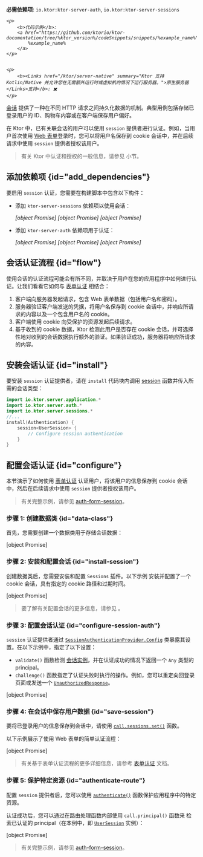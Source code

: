 [//]: # (title: Ktor Server 中的会话认证)

<show-structure for="chapter" depth="2"/>

<tldr>
<p>
<b>必需依赖项</b>: <code>io.ktor:ktor-server-auth</code>, <code>io.ktor:ktor-server-sessions</code>
</p>
<var name="example_name" value="auth-form-session"/>

    <p>
        <b>代码示例</b>:
        <a href="https://github.com/ktorio/ktor-documentation/tree/%ktor_version%/codeSnippets/snippets/%example_name%">
            %example_name%
        </a>
    </p>
    

    <p>
        <b><Links href="/ktor/server-native" summary="Ktor 支持 Kotlin/Native 并允许您在无需额外运行时或虚拟机的情况下运行服务器。">原生服务器</Links>支持</b>: ✖️
    </p>
    
</tldr>

[会话](server-sessions.md) 提供了一种在不同 HTTP 请求之间持久化数据的机制。典型用例包括存储已登录用户的 ID、购物车内容或在客户端保存用户偏好。

在 Ktor 中，已有关联会话的用户可以使用 `session` 提供者进行认证。例如，当用户首次使用 [Web 表单](server-form-based-auth.md)登录时，您可以将用户名保存到 cookie 会话中，并在后续请求中使用 `session` 提供者授权该用户。

> 有关 Ktor 中认证和授权的一般信息，请参见 [](server-auth.md) 小节。

## 添加依赖项 {id="add_dependencies"}
要启用 `session` 认证，您需要在构建脚本中包含以下构件：

* 添加 `ktor-server-sessions` 依赖项以使用会话：

  <var name="artifact_name" value="ktor-server-sessions"/>
  
    <tabs group="languages">
        <tab title="Gradle (Kotlin)" group-key="kotlin">
            [object Promise]
        </tab>
        <tab title="Gradle (Groovy)" group-key="groovy">
            [object Promise]
        </tab>
        <tab title="Maven" group-key="maven">
            [object Promise]
        </tab>
    </tabs>
    

* 添加 `ktor-server-auth` 依赖项用于认证：

  <var name="artifact_name" value="ktor-server-auth"/>
  
    <tabs group="languages">
        <tab title="Gradle (Kotlin)" group-key="kotlin">
            [object Promise]
        </tab>
        <tab title="Gradle (Groovy)" group-key="groovy">
            [object Promise]
        </tab>
        <tab title="Maven" group-key="maven">
            [object Promise]
        </tab>
    </tabs>
    

## 会话认证流程 {id="flow"}

使用会话的认证流程可能会有所不同，并取决于用户在您的应用程序中如何进行认证。让我们看看它如何与 [表单认证](server-form-based-auth.md) 相结合：

1.  客户端向服务器发起请求，包含 Web 表单数据（包括用户名和密码）。
2.  服务器验证客户端发送的凭据，将用户名保存到 cookie 会话中，并响应所请求的内容以及一个包含用户名的 cookie。
3.  客户端使用 cookie 向受保护的资源发起后续请求。
4.  基于收到的 cookie 数据，Ktor 检测此用户是否存在 cookie 会话，并可选择性地对收到的会话数据执行额外的验证。如果验证成功，服务器将响应所请求的内容。

## 安装会话认证 {id="install"}
要安装 `session` 认证提供者，请在 `install` 代码块内调用 [session](https://api.ktor.io/ktor-server/ktor-server-plugins/ktor-server-auth/io.ktor.server.auth/session.html) 函数并传入所需的会话类型：

```kotlin
import io.ktor.server.application.*
import io.ktor.server.auth.*
import io.ktor.server.sessions.*
//...
install(Authentication) {
    session<UserSession> {
        // Configure session authentication
    }
}
```

## 配置会话认证 {id="configure"}

本节演示了如何使用 [表单认证](server-form-based-auth.md) 认证用户，将该用户的信息保存到 cookie 会话中，然后在后续请求中使用 `session` 提供者授权该用户。

> 有关完整示例，请参见
> [auth-form-session](https://github.com/ktorio/ktor-documentation/tree/%ktor_version%/codeSnippets/snippets/auth-form-session)。

### 步骤 1: 创建数据类 {id="data-class"}

首先，您需要创建一个数据类用于存储会话数据：

[object Promise]

### 步骤 2: 安装和配置会话 {id="install-session"}

创建数据类后，您需要安装和配置 `Sessions` 插件。以下示例
安装并配置了一个 cookie 会话，具有指定的 cookie 路径和过期时间。

[object Promise]

> 要了解有关配置会话的更多信息，请参见 [](server-sessions.md#configuration_overview)。

### 步骤 3: 配置会话认证 {id="configure-session-auth"}

`session` 认证提供者通过
[
`SessionAuthenticationProvider.Config`](https://api.ktor.io/ktor-server/ktor-server-plugins/ktor-server-auth/io.ktor.server.auth/-session-authentication-provider/-config/index.html)
类暴露其设置。在以下示例中，指定了以下设置：

*   `validate()` 函数检测 [会话实例](#data-class)，并在认证成功的情况下返回一个 `Any` 类型的 principal。
*   `challenge()` 函数指定了认证失败时执行的操作。例如，您可以重定向回登录页面或发送一个 [
    `UnauthorizedResponse`](https://api.ktor.io/ktor-server/ktor-server-plugins/ktor-server-auth/io.ktor.server.auth/-unauthorized-response/index.html)。

[object Promise]

### 步骤 4: 在会话中保存用户数据 {id="save-session"}

要将已登录用户的信息保存到会话中，请使用 [
`call.sessions.set()`](server-sessions.md#use_sessions)
函数。

以下示例展示了使用 Web 表单的简单认证流程：

[object Promise]

> 有关基于表单认证流程的更多详细信息，请参考
[表单认证](server-form-based-auth.md) 文档。

### 步骤 5: 保护特定资源 {id="authenticate-route"}

配置 `session` 提供者后，您可以使用
[`authenticate()`](server-auth.md#authenticate-route) 函数保护应用程序中的特定资源。

认证成功后，您可以通过在路由处理函数内部使用 `call.principal()` 函数来
检索已认证的 principal（在本例中，即 [`UserSession`](#data-class) 实例）：

[object Promise]

> 有关完整示例，请参见
> [auth-form-session](https://github.com/ktorio/ktor-documentation/tree/%ktor_version%/codeSnippets/snippets/auth-form-session)。